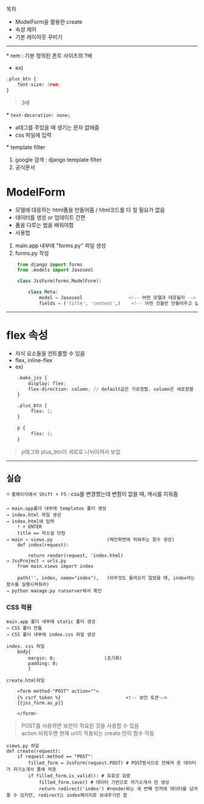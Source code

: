 목차  
- ModelForm을 활용한 create  
- 속성 제어  
- 기본 레이아웃 꾸미기  

- - -

\* rem : 기본 정의된 폰트 사이즈의 ?배  
- ex)  
```python
.plus_btn {
    font-size: 3rem;
}
```  
> 3배  

\* `text-decoration: none;`  
- a태그를 주었을 때 생기는 문자 없애줌  
- css 파일에 입력  

\* template filter  
1. google 검색 : django template filter  
2. 공식문서  


# ModelForm  
- 모델에 대응하는 html폼을 만들어줌 / html코드를 다 칠 필요가 없음  
- 데이터를 생성 or 업데이트 간편  
- 폼을 다루는 법을 배워야함  
- 사용법  
1. main.app 내부에 "forms.py" 파일 생성
2. forms.py 작성
```python
    from django import forms
    from .models import Jasoseol

    class JssForm(forms.ModelForm):

        class Meta: 
            model = Jasoseol                 <!-- 어떤 모델과 대응될지 -->
            fields = ('title', 'content',)    <!-- 어떤 것들만 만들어주고 싶은지 -->
```  

- - - 

# flex 속성  
- 자식 요소들을 컨트롤할 수 있음  
- flex,  inline-flex  
- ex)  
```python
    .make_jss {
        display: flex;
        flex-direction: column; // default값은 가로정렬. column은 세로정렬
    }

    .plus_btn {
         flex: 1;
    }

    p {
         flex: 1;
    }
```  
> p태그와 plus_btn이 세로로 나뉘어져서 보임

- - - 

## 실습  

⭐️ `홈페이지에서 Shift + F5` : css를 변경했는데 변함이 없을 때, 캐시를 지워줌  

```
→ main.app폴더 내부에 templates 폴더 생성
→ index.html 파일 생성
→ index.html에 입력
    ! + ENTER
    title == 자소설 닷컴
→ main → views.py                    (메인화면에 띄워주는 함수 생성)
    def index(request):
    
        return render(request, 'index.html)
→ JssProject → urls.py
    from main.views import index
    
    path('', index, name="index"),   (아무것도 들어오지 않았을 때, index라는 함수를 실행시켜줘라)
→ python manage.py runserver에서 확인
```

### CSS 적용  
```
main.app 폴더 내부에 static 폴더 생성
→ CSS 폴더 만듦
→ CSS 폴더 내부에 index.css 파일 생성
```

```
index. css 파일
    body{
        margin: 0;                  (초기화)
        padding: 0;    
        }
```

```
create.html파일

    <form method-"POST" action="">
    {% csrf_token %}                        <!-- 보안 토큰-->
    {{jss_form.as_p}}

    </form>
```  
> POST를 사용하면 보안이 적요된 것을 사용할 수 있음  
> action 비워두면 현재 url이 적용되는 create 안의 함수 작동  

```
views.py 파일  
def create(request):
    if request.method == "POST":
        filled_form = JssForm(request.POST) # POST방식으로 전해져 온 데이터가 자기소개서 폼에 저장
        if filled_form.is_valid(): # 유효성 검증
            filled_form.save() # 데이터 기반으로 자기소개서 란 생성
            return redirect('index') #render와는 세 번째 인자에 데이터를 넘겨줄 수 있지만, redirect는 index페이지로 보내주기만 함
```  
